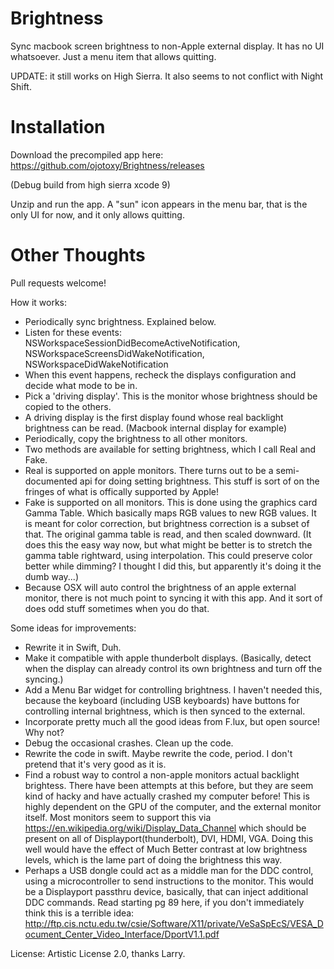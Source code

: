 # Brightness
Sync macbook screen brightness to non-Apple external display.
It has no UI whatsoever. Just a menu item that allows quitting.

UPDATE: it still works on High Sierra. It also seems to not conflict with Night Shift.

# Installation
Download the precompiled app here: https://github.com/ojotoxy/Brightness/releases

(Debug build from high sierra xcode 9)

Unzip and run the app. A "sun" icon appears in the menu bar, that is the only UI for now, and it only allows quitting.

# Other Thoughts
Pull requests welcome!

How it works:
  * Periodically sync brightness. Explained below.
  * Listen for these events: NSWorkspaceSessionDidBecomeActiveNotification, NSWorkspaceScreensDidWakeNotification, NSWorkspaceDidWakeNotification
  * When this event happens, recheck the displays configuration and decide what mode to be in.
  * Pick a 'driving display'. This is the monitor whose brightness should be copied to the others.
  * A driving display is the first display found whose real backlight brightness can be read. (Macbook internal display for example)
  * Periodically, copy the brightness to all other monitors.
  * Two methods are available for setting brightness, which I call Real and Fake.
  * Real is supported on apple monitors. There turns out to be a semi-documented api for doing setting brightness. This stuff is sort of on the fringes of what is offically supported by Apple!
  * Fake is supported on all monitors. This is done using the graphics card Gamma Table. Which basically maps RGB values to new RGB values. It is meant for color correction, but brightness correction is a subset of that. The original gamma table is read, and then scaled downward. (It does this the easy way now, but what might be better is to stretch the gamma table rightward, using interpolation. This could preserve color better while dimming? I thought I did this, but apparently it's doing it the dumb way...)
  * Because OSX will auto control the brightness of an apple external monitor, there is not much point to syncing it with this app. And it sort of does odd stuff sometimes when you do that.

Some ideas for improvements:
  * Rewrite it in Swift, Duh.
  * Make it compatible with apple thunderbolt displays. (Basically, detect when the display can already control its own brightness and turn off the syncing.)
  * Add a Menu Bar widget for controlling brightness. I haven't needed this, because the keyboard (including USB keyboards) have buttons for controlling internal brightness, which is then synced to the external.
  * Incorporate pretty much all the good ideas from F.lux, but open source! Why not?
  * Debug the occasional crashes. Clean up the code.
  * Rewrite the code in swift. Maybe rewrite the code, period. I don't pretend that it's very good as it is.
  * Find a robust way to control a non-apple monitors actual backlight brightess. There have been attempts at this before, but they are seem kind of hacky and have actually crashed my computer before! This is highly dependent on the GPU of the computer, and the external monitor itself. Most monitors seem to support this via https://en.wikipedia.org/wiki/Display_Data_Channel which should be present on all of  Displayport(thunderbolt), DVI, HDMI, VGA. Doing this well would have the effect of Much Better contrast at low brightness levels, which is the lame part of doing the brightness this way.
  * Perhaps a USB dongle could act as a middle man for the DDC control, using a microcontroller to send instructions to the monitor. This would be a Displayport passthru device, basically, that can inject additional DDC commands. Read starting pg 89 here, if you don't immediately think this is a terrible idea: http://ftp.cis.nctu.edu.tw/csie/Software/X11/private/VeSaSpEcS/VESA_Document_Center_Video_Interface/DportV1.1.pdf

License: Artistic License 2.0, thanks Larry.
